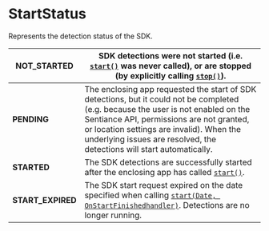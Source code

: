# StartStatus

Represents the detection status of the SDK.

| **NOT\_STARTED**   | SDK detections were not started (i.e. [`start()`](../sentiance.md#start) was never called), or are stopped (by explicitly calling [`stop()`](../sentiance.md#stop)).                                                                                                                                 |
| ------------------ | ---------------------------------------------------------------------------------------------------------------------------------------------------------------------------------------------------------------------------------------------------------------------------------------------------- |
| **PENDING**        | The enclosing app requested the start of SDK detections, but it could not be completed (e.g. because the user is not enabled on the Sentiance API, permissions are not granted, or location settings are invalid). When the underlying issues are resolved, the detections will start automatically. |
| **STARTED**        | The SDK detections are successfully started after the enclosing app has called [`start()`](../sentiance.md#start).                                                                                                                                                                                   |
| **START\_EXPIRED** | The SDK start request expired on the date specified when calling [`start(Date, OnStartFinishedhandler)`](../sentiance.md#start-1). Detections are no longer running.                                                                                                                                 |

